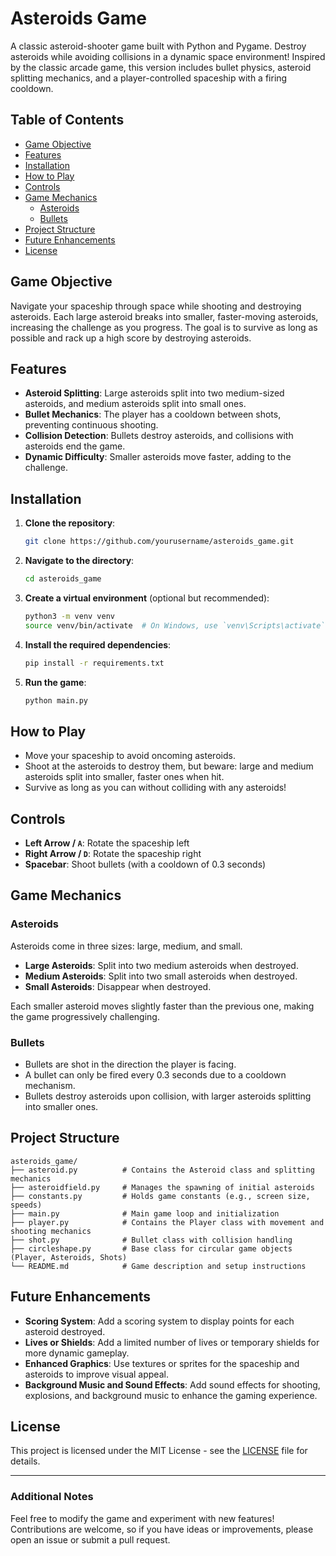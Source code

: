 
# Asteroids Game

A classic asteroid-shooter game built with Python and Pygame. Destroy asteroids while avoiding collisions in a dynamic space environment! Inspired by the classic arcade game, this version includes bullet physics, asteroid splitting mechanics, and a player-controlled spaceship with a firing cooldown.

## Table of Contents

- [Game Objective](#game-objective)
- [Features](#features)
- [Installation](#installation)
- [How to Play](#how-to-play)
- [Controls](#controls)
- [Game Mechanics](#game-mechanics)
  - [Asteroids](#asteroids)
  - [Bullets](#bullets)
- [Project Structure](#project-structure)
- [Future Enhancements](#future-enhancements)
- [License](#license)

## Game Objective

Navigate your spaceship through space while shooting and destroying asteroids. Each large asteroid breaks into smaller, faster-moving asteroids, increasing the challenge as you progress. The goal is to survive as long as possible and rack up a high score by destroying asteroids.

## Features

- **Asteroid Splitting**: Large asteroids split into two medium-sized asteroids, and medium asteroids split into small ones.
- **Bullet Mechanics**: The player has a cooldown between shots, preventing continuous shooting.
- **Collision Detection**: Bullets destroy asteroids, and collisions with asteroids end the game.
- **Dynamic Difficulty**: Smaller asteroids move faster, adding to the challenge.

## Installation

1. **Clone the repository**:
   ```bash
   git clone https://github.com/yourusername/asteroids_game.git
   ```
2. **Navigate to the directory**:
   ```bash
   cd asteroids_game
   ```
3. **Create a virtual environment** (optional but recommended):
   ```bash
   python3 -m venv venv
   source venv/bin/activate  # On Windows, use `venv\Scripts\activate`
   ```
4. **Install the required dependencies**:
   ```bash
   pip install -r requirements.txt
   ```

5. **Run the game**:
   ```bash
   python main.py
   ```

## How to Play

- Move your spaceship to avoid oncoming asteroids.
- Shoot at the asteroids to destroy them, but beware: large and medium asteroids split into smaller, faster ones when hit.
- Survive as long as you can without colliding with any asteroids!

## Controls

- **Left Arrow / `A`**: Rotate the spaceship left
- **Right Arrow / `D`**: Rotate the spaceship right
- **Spacebar**: Shoot bullets (with a cooldown of 0.3 seconds)

## Game Mechanics

### Asteroids

Asteroids come in three sizes: large, medium, and small.

- **Large Asteroids**: Split into two medium asteroids when destroyed.
- **Medium Asteroids**: Split into two small asteroids when destroyed.
- **Small Asteroids**: Disappear when destroyed.

Each smaller asteroid moves slightly faster than the previous one, making the game progressively challenging.

### Bullets

- Bullets are shot in the direction the player is facing.
- A bullet can only be fired every 0.3 seconds due to a cooldown mechanism.
- Bullets destroy asteroids upon collision, with larger asteroids splitting into smaller ones.

## Project Structure

```plaintext
asteroids_game/
├── asteroid.py          # Contains the Asteroid class and splitting mechanics
├── asteroidfield.py     # Manages the spawning of initial asteroids
├── constants.py         # Holds game constants (e.g., screen size, speeds)
├── main.py              # Main game loop and initialization
├── player.py            # Contains the Player class with movement and shooting mechanics
├── shot.py              # Bullet class with collision handling
├── circleshape.py       # Base class for circular game objects (Player, Asteroids, Shots)
└── README.md            # Game description and setup instructions
```

## Future Enhancements

- **Scoring System**: Add a scoring system to display points for each asteroid destroyed.
- **Lives or Shields**: Add a limited number of lives or temporary shields for more dynamic gameplay.
- **Enhanced Graphics**: Use textures or sprites for the spaceship and asteroids to improve visual appeal.
- **Background Music and Sound Effects**: Add sound effects for shooting, explosions, and background music to enhance the gaming experience.

## License

This project is licensed under the MIT License - see the [LICENSE](LICENSE) file for details.

---

### Additional Notes

Feel free to modify the game and experiment with new features! Contributions are welcome, so if you have ideas or improvements, please open an issue or submit a pull request.
